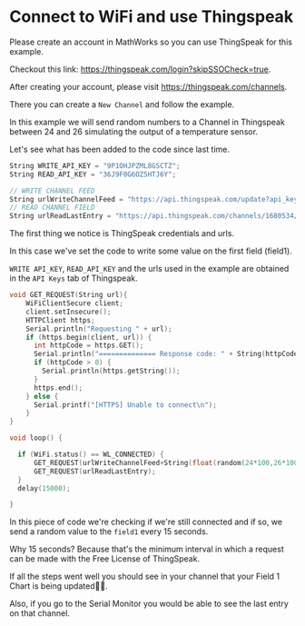# Connect to WiFi and use Thingspeak

Please create an account in MathWorks so you can use ThingSpeak for this example.

Checkout this link: https://thingspeak.com/login?skipSSOCheck=true.

After creating your account, please visit https://thingspeak.com/channels.

There you can create a `New Channel` and follow the example.

In this example we will send random numbers to a Channel in Thingspeak between 24 and 26 simulating the output of a temperature sensor.

Let's see what has been added to the code since last time.

```c
String WRITE_API_KEY = "9P1OHJPZML8GSCTZ";
String READ_API_KEY = "36J9F0G6OZ5HTJ6Y";

// WRITE CHANNEL FEED
String urlWriteChannelFeed = "https://api.thingspeak.com/update?api_key=9P1OHJPZML8GSCTZ&field1=";
// READ CHANNEL FIELD
String urlReadLastEntry = "https://api.thingspeak.com/channels/1680534/fields/1/last.json?api_key=36J9F0G6OZ5HTJ6Y";
```

The first thing we notice is ThingSpeak credentials and urls.

In this case we've set the code to write some value on the first field (field1).

`WRITE API_KEY`, `READ_API_KEY` and the urls used in the example are obtained in the `API Keys` tab of Thingspeak.

```c
void GET_REQUEST(String url){
    WiFiClientSecure client;
    client.setInsecure();
    HTTPClient https;
    Serial.println("Requesting " + url);
    if (https.begin(client, url)) {
      int httpCode = https.GET();
      Serial.println("============== Response code: " + String(httpCode));
      if (httpCode > 0) {
        Serial.println(https.getString());
      }
      https.end();
    } else {
      Serial.printf("[HTTPS] Unable to connect\n");
    }
}

void loop() {

  if (WiFi.status() == WL_CONNECTED) {
      GET_REQUEST(urlWriteChannelFeed+String(float(random(24*100,26*100))/100.0));
      GET_REQUEST(urlReadLastEntry);
  }
  delay(15000);

}
```

In this piece of code we're checking if we're still connected and if so, we send a random value to the `field1` every 15 seconds.

Why 15 seconds? Because that's the minimum interval in which a request can be made with the Free License of ThingSpeak.

If all the steps went well you should see in your channel that your Field 1 Chart is being updated🥳🎉.

Also, if you go to the Serial Monitor you would be able to see the last entry on that channel.
